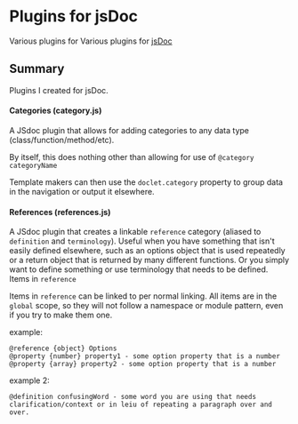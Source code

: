 # Plugins for jsDoc
Various plugins for Various plugins for [jsDoc](http://usejsdoc.org/index.html)

## Summary
Plugins I created for jsDoc.

#### Categories (category.js)
A JSdoc plugin that allows for adding categories to any data type (class/function/method/etc).

By itself, this does nothing other than allowing for use of `@category categoryName`

Template makers can then use the `doclet.category` property to group data in the navigation or output it elsewhere.

#### References (references.js)

 A JSdoc plugin that creates a linkable `reference` category (aliased to `definition` and `terminology`).
 Useful when you have something that isn't easily defined elsewhere, such as an options object that is used repeatedly or a return
 object that is returned by many different functions. Or you simply want to define something or use terminology that needs 
 to be defined. Items in `reference` 

 Items in `reference` can be linked to per normal linking. All items are in the `global` scope, so they will not follow a namespace or
 module pattern, even if you try to make them one.

 example:
 ```
 @reference {object} Options
 @property {number} property1 - some option property that is a number
 @property {array} property2 - some option property that is a number
 ```
 
 example 2:
 ```
 @definition confusingWord - some word you are using that needs clarification/context or in leiu of repeating a paragraph over and over.
 ```